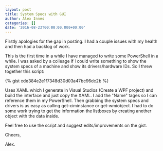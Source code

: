 ```yaml
---
layout: post
title: System Specs with GUI
author: Alex Innes
categories: []
date: '2016-08-23T00:00:00.000+00:00'
---
```

Firstly apologies for the gap in posting. I had a couple issues with my health and then had a backlog of work.
<!--more-->

This is the first time in a while I have managed to write some PowerShell in a while. I was asked by a colleage if I could write something to show the system specs of a machine
and show its drivers/hardware IDs.
So I threw together this script:

{% gist cde384e2e1f7348d30d03a47bc96dc2b %}

Uses XAML which I generate in Visual Studios (Create a WPF project) and build the interface and just copy the XAML.
I add the "Name" tages so I can reference them in my PowerShell.
Then grabbing the system specs and drivers is as easy as calling get-ciminstance or get-wmiobject.
I had to do some work trying to get the information the listboxes by creating another object with the data inside.

Feel free to use the script and suggest edits/improvements on the gist.

Cheers,

Alex.